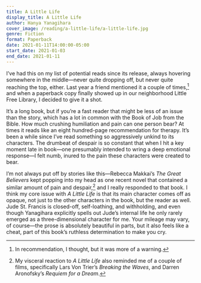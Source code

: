 ```yaml
---
title: A Little Life
display_title: A Little Life
author: Hanya Yanagihara
cover_image: /reading/a-little-life/a-little-life.jpg
genre: Fiction
format: Paperback
date: 2021-01-11T14:00:00-05:00
start_date: 2021-01-03 
end_date: 2021-01-11
---
```


I’ve had this on my list of potential reads since its release, always hovering somewhere in the middle—never quite dropping off, but never quite reaching the top, either. Last year a friend mentioned it a couple of times,[^1] and when a paperback copy finally showed up in our neighborhood Little Free Library, I decided to give it a shot.

It’s a long book, but if you’re a fast reader that might be less of an issue than the story, which has a lot in common with the Book of Job from the Bible. How much crushing humiliation and pain can one person bear? At times it reads like an eight hundred-page recommendation for therapy. It’s been a while since I’ve read something so aggressively unkind to its characters. The drumbeat of despair is so constant that when I hit a key moment late in book—one presumably intended to wring a deep emotional response—I felt numb, inured to the pain these characters were created to bear.

I’m not always put off by stories like this—Rebecca Makkai’s *The Great Believers* kept popping into my head as one recent novel that contained a similar amount of pain and despair,[^2] and I really responded to that book. I think my core issue with *A Little Life* is that its main character comes off as opaque, not just to the other characters in the book, but the reader as well. Jude St. Francis is closed-off, self-loathing, and withholding, and even though Yanagihara explicitly spells out Jude’s internal life he only rarely emerged as a three-dimensional character for me. Your mileage may vary, of course—the prose is absolutely beautiful in parts, but it also feels like a cheat, part of this book’s ruthless determination to make you cry.


[^1]: In recommendation, I thought, but it was more of a warning.

[^2]: My visceral reaction to *A Little Life* also reminded me of a couple of films, specifically Lars Von Trier’s *Breaking the Waves*, and Darren Aronofsky’s *Requiem for a Dream*.